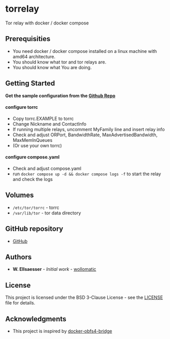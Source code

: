 # torrelay

Tor relay with docker / docker compose

## Prerequisities

* You need docker / docker compose installed on a linux machine with amd64 architecture.
* You should know what tor and tor relays are.
* You should know what You are doing.

## Getting Started

**Get the sample configuration from the [Github Repo](https://github.com/wollomatic/torrelay/tree/main/deployment)**

#### configure torrc

* Copy torrc.EXAMPLE to torrc
* Change Nickname and ContactInfo
* If running multiple relays, uncomment MyFamily line and insert relay info
* Check and adjust ORPort, BandwidthRate, MaxAdvertisedBandwidth, MaxMemInQueues
* (Or use your own torrc)

#### configure compose.yaml

* Check and adjust compose.yaml
* run ``docker compose up -d && docker compose logs -f`` to start the relay and check the logs 

## Volumes

* `/etc/tor/torrc` - torrc
* `/var/lib/tor` - tor data directory

## GitHub repository
* [GitHub](https://github.com/wollomatic/torrelay)

## Authors

* **W. Ellsaesser** - *Initial work* - [wollomatic](https://github.com/wollomatic)

## License

This project is licensed under the BSD 3-Clause License - see the [LICENSE](https://github.com/wollomatic/torrelay/blob/main/LICENSE) file for details.

## Acknowledgments

* This project is inspired by [docker-obfs4-bridge](https://gitlab.torproject.org/tpo/anti-censorship/docker-obfs4-bridge)